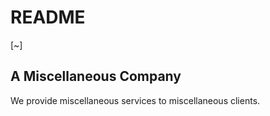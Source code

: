# README
[~]

## A Miscellaneous Company
We provide miscellaneous services to miscellaneous clients.
